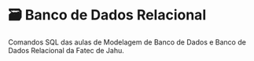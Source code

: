 # 🗃️ Banco de Dados Relacional
Comandos SQL das aulas de Modelagem de Banco de Dados e Banco de Dados Relacional da Fatec de Jahu.